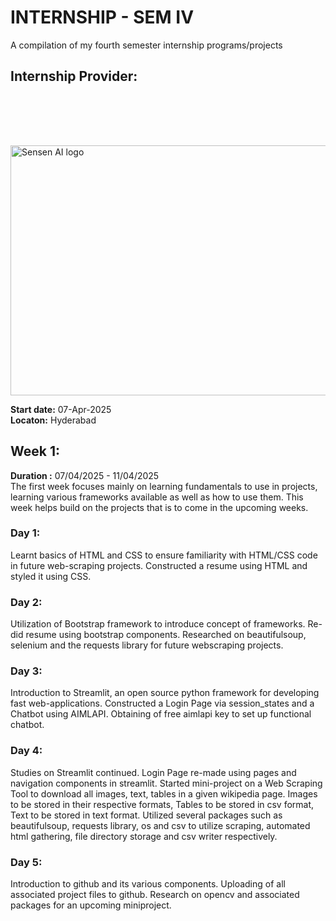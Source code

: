 # INTERNSHIP - SEM IV
A compilation of my fourth semester internship programs/projects <br>

## Internship Provider:

<img src = "https://sensen.ai/wp-content/uploads/2023/08/SenSen-logo-2023-1000-px-w.png" alt = "Sensen AI logo" style="margin-top:80px;width:600;height:400"></img>

**Start date:** 07-Apr-2025 <br>
**Locaton:** Hyderabad

## Week 1:
**Duration :** 07/04/2025 - 11/04/2025 <br>
The first week focuses mainly on learning fundamentals to use in projects, learning various frameworks available as well as how to use them. This week helps build on the projects that is to come in the upcoming weeks.
  ### Day 1:
  Learnt basics of HTML and CSS to ensure familiarity with HTML/CSS code in future web-scraping projects. Constructed a resume using HTML and styled it using CSS.

  ### Day 2:
  Utilization of Bootstrap framework to introduce concept of frameworks. Re-did resume using bootstrap components. Researched on beautifulsoup, selenium and the requests library for future webscraping projects.
  ### Day 3:
  Introduction to Streamlit, an open source python framework for developing fast web-applications. Constructed a Login Page via session_states and a Chatbot using AIMLAPI. Obtaining of free aimlapi key to set up functional chatbot.
 
 
  ### Day 4:
  Studies on Streamlit continued. Login Page re-made using pages and navigation components in streamlit. Started mini-project on a Web Scraping Tool to download all images, text, tables in a given wikipedia page. Images to be stored in their respective formats, Tables to be stored in csv format, Text to be stored in text format. Utilized several packages such as beautifulsoup, requests library, os and csv to utilize scraping, automated html gathering, file directory storage and csv writer respectively.
 
  ### Day 5:
  Introduction to github and its various components. Uploading of all associated project files to github. Research on opencv and associated packages for an upcoming miniproject.
